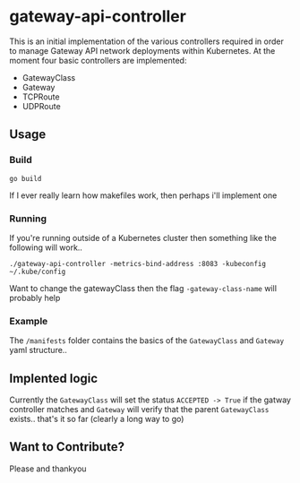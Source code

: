 # gateway-api-controller

This is an initial implementation of the various controllers required in order to manage Gateway API network deployments within Kubernetes. At the moment four basic controllers are implemented:

- GatewayClass
- Gateway
- TCPRoute
- UDPRoute

## Usage

### Build

`go build` 

If I ever really learn how makefiles work, then perhaps i'll implement one

### Running

If you're running outside of a Kubernetes cluster then something like the following will work..

`./gateway-api-controller -metrics-bind-address :8083 -kubeconfig ~/.kube/config`

Want to change the gatewayClass then the flag `-gateway-class-name` will probably help

### Example

The `/manifests` folder contains the basics of the `GatewayClass` and `Gateway` yaml structure..

## Implented logic

Currently the `GatewayClass` will set the status `ACCEPTED -> True` if the gatway controller matches and `Gateway` will verify that the parent `GatewayClass` exists.. that's it so far (clearly a long way to go)

## Want to Contribute?

Please and thankyou